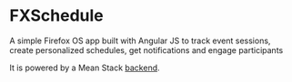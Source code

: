 # FXSchedule
A simple Firefox OS app built with Angular JS to track event sessions, create personalized schedules, get notifications and engage participants

It is powered by a Mean Stack [backend](https://github.com/nickhargreaves/FXSchedule_Backend/).
